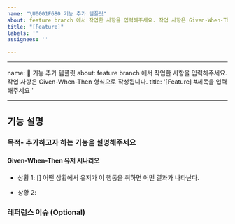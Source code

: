 ```yaml
---
name: "\U0001F680 기능 추가 템플릿"
about: feature branch 에서 작업한 사항을 입력해주세요. 작업 사항은 Given-When-Then 형식으로 작성됩니다.
title: "[Feature]"
labels: ''
assignees: ''

---
```


---
name: 🚀 기능 추가 템플릿
about: feature branch 에서 작업한 사항을 입력해주세요. 작업 사항은 Given-When-Then 형식으로 작성됩니다.
title: '[Feature] #제목을 입력해주세요 '

---

## 기능 설명

### 목적- 추가하고자 하는 기능을 설명해주세요

#### Given-When-Then 유저 시나리오

- 상황 1: 
[] 어떤 상황에서 유저가 이 행동을 취하면 어떤 결과가 나타난다.

- 상황 2:

### 레퍼런스 이슈 (Optional)
